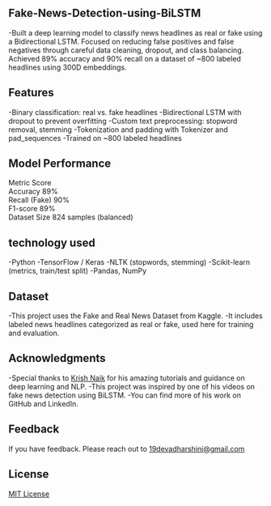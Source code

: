 ## Fake-News-Detection-using-BiLSTM
-Built a deep learning model to classify news headlines as real or fake using a Bidirectional LSTM. Focused on reducing false positives and false negatives through careful data cleaning, dropout, and class balancing. Achieved 89% accuracy and 90% recall on a dataset of ~800 labeled headlines using 300D embeddings.

## Features
-Binary classification: real vs. fake headlines
-Bidirectional LSTM with dropout to prevent overfitting
-Custom text preprocessing: stopword removal, stemming
-Tokenization and padding with Tokenizer and pad_sequences
-Trained on ~800 labeled headlines

## Model Performance

 Metric         Score                   
 Accuracy       89%                      
 Recall (Fake)  90%                      
 F1-score       89%                      
 Dataset Size   824 samples (balanced)   

## technology used
-Python
-TensorFlow / Keras
-NLTK (stopwords, stemming)
-Scikit-learn (metrics, train/test split)
-Pandas, NumPy

## Dataset
-This project uses the Fake and Real News Dataset from Kaggle.
-It includes labeled news headlines categorized as real or fake, used here for training and evaluation.

 ## Acknowledgments
-Special thanks to [Krish Naik](https://www.youtube.com/@krishnaik06) for his amazing tutorials and guidance on deep learning and NLP.
-This project was inspired by one of his videos on fake news detection using BiLSTM.
-You can find more of his work on GitHub and LinkedIn.

## Feedback
If you have feedback. Please reach out to 19devadharshini@gmail.com

## License
[MIT License](LICENSE)
